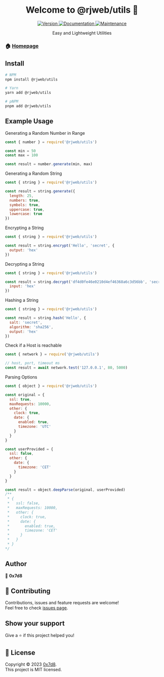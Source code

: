 <h1 align="center">Welcome to @rjweb/utils 👋</h1>
<center>
  <a href="https://www.npmjs.com/package/@rjweb/utils" target="_blank">
    <img alt="Version" src="https://img.shields.io/npm/v/@rjweb/utils.svg">
  </a>
  <a href="https://github.com/rotvproHD/rjweb-utils#readme" target="_blank">
    <img alt="Documentation" src="https://img.shields.io/badge/documentation-yes-brightgreen.svg" />
  </a>
  <a href="https://github.com/rotvproHD/rjweb-utils/graphs/commit-activity" target="_blank">
    <img alt="Maintenance" src="https://img.shields.io/badge/Maintained%3F-yes-green.svg" />
  </a>

  Easy and Lightweight Utilities
</center>

### 🏠 [Homepage](https://github.com/rotvproHD/rjweb-utils#readme)

## Install

```sh
# NPM
npm install @rjweb/utils

# Yarn
yarn add @rjweb/utils

# pNPM
pnpm add @rjweb/utils
```

## Example Usage

Generating a Random Number in Range
```js
const { number } = require('@rjweb/utils')

const min = 50
const max = 100

const result = number.generate(min, max)
```

Generating a Random String
```js
const { string } = require('@rjweb/utils')

const result = string.generate({
  length: 25,
  numbers: true,
  symbols: true,
  uppercase: true,
  lowercase: true
})
```

Encrypting a String
```js
const { string } = require('@rjweb/utils')

const result = string.encrypt('Hello', 'secret', {
  output: 'hex'
})
```

Decrypting a String
```js
const { string } = require('@rjweb/utils')

const result = string.decrypt('df4d0fe46e0210d4ef46368a6c3d56bb', 'secret', {
  input: 'hex'
})
```

Hashing a String
```js
const { string } = require('@rjweb/utils')

const result = string.hash('Hello', {
  salt: 'secret',
  algorithm: 'sha256',
  output: 'hex'
})
```

Check if a Host is reachable
```js
const { network } = require('@rjweb/utils')

// host, port, timeout ms
const result = await network.test('127.0.0.1', 80, 5000)
```

Parsing Options
```js
const { object } = require('@rjweb/utils')

const original = {
  ssl: true,
  maxRequests: 10000,
  other: {
    clock: true,
    date: {
      enabled: true,
      timezone: 'UTC'
    }
  }
}

const userProvided = {
  ssl: false,
  other: {
    date: {
      timezone: 'CET'
    }
  }
}

const result = object.deepParse(original, userProvided)
/**
 * {
 *   ssl: false,
 *   maxRequests: 10000,
 *   other: {
 *     clock: true,
 *     date: {
 *       enabled: true,
 *       timezone: 'CET'
 *     }
 *   }
 * }
*/
```

## Author

👤 **0x7d8**

## 🤝 Contributing

Contributions, issues and feature requests are welcome!<br />Feel free to check [issues page](https://github.com/0x7d8/rjweb-utils/issues). 

## Show your support

Give a ⭐️ if this project helped you!

## 📝 License

Copyright © 2023 [0x7d8](https://github.com/0x7d8).<br />
This project is MIT licensed.